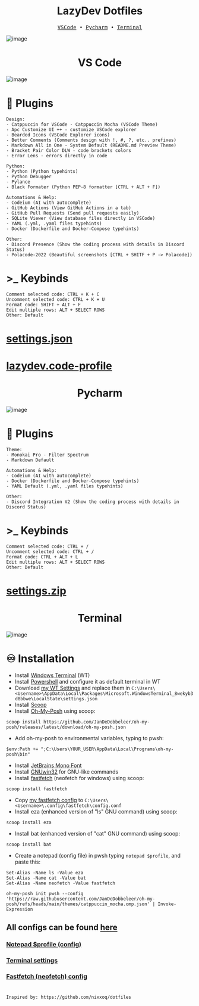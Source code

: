 
<div align="center">
<h1>LazyDev Dotfiles</h1>
</div>

<pre align="center">
<a href="#"><a href="#vscode">VSCode</a> • <a href="#pycharm">Pycharm</a> • <a href="#pwsh">Terminal</a></a>
</pre>


![image](https://github.com/user-attachments/assets/a36dc04d-9c40-4154-bfea-38b8f28f906d)


<div align="center" id="vscode">
<h1>VS Code</h1>
</div>

![image](https://github.com/user-attachments/assets/77c53c36-1045-4647-ab20-a6aabd0731dd)

# 📂 Plugins
```
Design:
- Catppuccin for VSCode - Catppuccin Mocha (VSCode Theme)
- Apc Customize UI ++ - customize VSCode explorer
- Bearded Icons (VSCode Explorer icons)
- Better Comments (Comments design with !, #, ?, etc.. prefixes)
- Markdown All in One - System Default (README.md Preview Theme)
- Bracket Pair Color DLW - code brackets colors
- Error Lens - errors directly in code

Python:
- Python (Python typehints)
- Python Debugger 
- Pylance 
- Black Formater (Python PEP-8 formatter [CTRL + ALT + F])

Automations & Help:
- Codeium (AI with autocomplete)
- GitHub Actions (View GitHub Actions in a tab)
- GitHub Pull Requests (Send pull requests easily)
- SQLite Viewer (View database files directly in VSCode)
- YAML (.yml, .yaml files typehints)
- Docker (Dockerfile and Docker-Compose typehints)

Other:
- Discord Presence (Show the coding process with details in Discord Status)
- Polacode-2022 (Beautiful screenshots [CTRL + SHITF + P -> Polacode])
```

# >_ Keybinds
```
Comment selected code: CTRL + K + C
Uncomment selected code: CTRL + K + U
Format code: SHIFT + ALT + F
Edit multiple rows: ALT + SELECT ROWS
Other: Default
```

# [settings.json](https://github.com/devbutlazy/dotfiles/tree/main/vscode/settings.json)
# [lazydev.code-profile](https://github.com/devbutlazy/dotfiles/tree/main/vscode/lazydev.code-profile)

<div align="center" id="pycharm">
<h1>Pycharm</h1>
</div>

![image](https://github.com/user-attachments/assets/84809930-f5df-4887-918f-67bd8578d71d)


# 📂 Plugins
```
Theme:
- Monokai Pro - Filter Spectrum
- Markdown Default

Automations & Help:
- Codeium (AI with autocomplete)
- Docker (Dockerfile and Docker-Compose typehints)
- YAML Default (.yml, .yaml files typehints)

Other:
- Discord Integration V2 (Show the coding process with details in Discord Status)
```

# >_ Keybinds
```
Comment selected code: CTRL + /
Uncomment selected code: CTRL + /
Format code: CTRL + ALT + L 
Edit multiple rows: ALT + SELECT ROWS
Other: Default
```

# [settings.zip](https://github.com/devbutlazy/dotfiles/tree/main/pycharm/settings.zip)

<div align="center" id="pwsh">
<h1>Terminal</h1>
</div>

![image](https://github.com/user-attachments/assets/19acc8df-46e9-4e20-8d7f-5cb7c508067d)

# ♾️ Installation

- Install [Windows Terminal](https://github.com/microsoft/terminal) (WT)
- Install [Powershell](https://learn.microsoft.com/ru-ru/powershell/scripting/install/installing-powershell-on-windows?view=powershell-7.4) and configure it as default terminal in WT
- Download [my WT Settings](https://github.com/devbutlazy/dotfiles/tree/main/wt/settings.json) and replace them in `C:\Users\<Username>\AppData\Local\Packages\Microsoft.WindowsTerminal_8wekyb3d8bbwe\LocalState\settings.json`
- Install [Scoop](https://scoop.sh/)
- Install [Oh-My-Posh](https://ohmyposh.dev/) using scoop:
```
scoop install https://github.com/JanDeDobbeleer/oh-my-posh/releases/latest/download/oh-my-posh.json
```
- Add oh-my-posh to environmental variables, typing to pwsh:
```
$env:Path += ";C:\Users\YOUR_USER\AppData\Local\Programs\oh-my-posh\bin"
```
- Install [JetBrains Mono Font](https://www.jetbrains.com/lp/mono/)
- Install [GNUwin32](https://gnuwin32.sourceforge.net/packages/coreutils.htm) for GNU-like commands
- Install [fastfetch](https://github.com/fastfetch-cli/fastfetch) (neofetch for windows) using scoop:
```
scoop install fastfetch
```
- Copy [my fastfetch config](https://github.com/devbutlazy/dotfiles/tree/main/wt/fastfetch) to `C:\Users\<Username>\.config\fastfetch\config.conf`
- Install eza (enhanced version of "ls" GNU command) using scoop:
```
scoop install eza
```
- Install bat (enhanced version of "cat" GNU command) using scoop:
```
scoop install bat
```
- Create a notepad (config file) in pwsh typing `notepad $profile`, and paste this:
```
Set-Alias -Name ls -Value eza
Set-Alias -Name cat -Value bat
Set-Alias -Name neofetch -Value fastfetch

oh-my-posh init pwsh --config 'https://raw.githubusercontent.com/JanDeDobbeleer/oh-my-posh/refs/heads/main/themes/catppuccin_mocha.omp.json' | Invoke-Expression
```

## All configs can be found [here](https://github.com/devbutlazy/dotfiles/tree/main/wt)

### [Notepad $profile (config)](https://github.com/devbutlazy/dotfiles/tree/main/wt/notepad_profile.txt)
### [Terminal settings](https://github.com/devbutlazy/dotfiles/tree/main/wt/settings.json)
### [Fastfetch (neofetch) config](https://github.com/devbutlazy/dotfiles/tree/main/wt/fastfetch)

#

```
Inspired by: https://github.com/nixxoq/dotfiles
```
